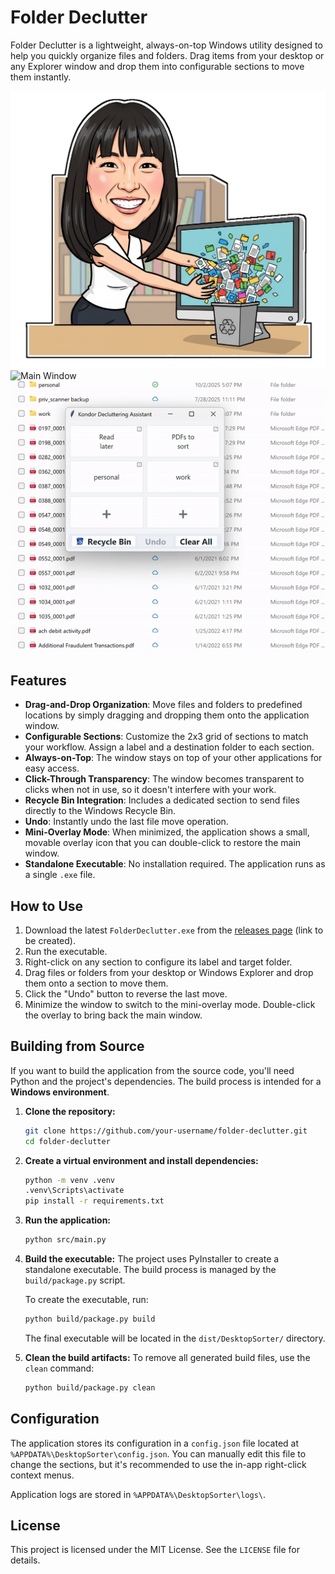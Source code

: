 # Folder Declutter

Folder Declutter is a lightweight, always-on-top Windows utility designed to help you quickly organize files and folders. Drag items from your desktop or any Explorer window and drop them into configurable sections to move them instantly.

![Folder Declutter Logo](resources/folder_declutter.png)
![Main Window](resources/drag.gif)
![Minimize To Logo & Move](resources/minimize.gif)

## Features

*   **Drag-and-Drop Organization**: Move files and folders to predefined locations by simply dragging and dropping them onto the application window.
*   **Configurable Sections**: Customize the 2x3 grid of sections to match your workflow. Assign a label and a destination folder to each section.
*   **Always-on-Top**: The window stays on top of your other applications for easy access.
*   **Click-Through Transparency**: The window becomes transparent to clicks when not in use, so it doesn't interfere with your work.
*   **Recycle Bin Integration**: Includes a dedicated section to send files directly to the Windows Recycle Bin.
*   **Undo**: Instantly undo the last file move operation.
*   **Mini-Overlay Mode**: When minimized, the application shows a small, movable overlay icon that you can double-click to restore the main window.
*   **Standalone Executable**: No installation required. The application runs as a single `.exe` file.

## How to Use

1.  Download the latest `FolderDeclutter.exe` from the [releases page](https://github.com/your-username/folder-declutter/releases) (link to be created).
2.  Run the executable.
3.  Right-click on any section to configure its label and target folder.
4.  Drag files or folders from your desktop or Windows Explorer and drop them onto a section to move them.
5.  Click the "Undo" button to reverse the last move.
6.  Minimize the window to switch to the mini-overlay mode. Double-click the overlay to bring back the main window.

## Building from Source

If you want to build the application from the source code, you'll need Python and the project's dependencies. The build process is intended for a **Windows environment**.

1.  **Clone the repository:**
    ```sh
    git clone https://github.com/your-username/folder-declutter.git
    cd folder-declutter
    ```

2.  **Create a virtual environment and install dependencies:**
    ```sh
    python -m venv .venv
    .venv\Scripts\activate
    pip install -r requirements.txt
    ```

3.  **Run the application:**
    ```sh
    python src/main.py
    ```

4.  **Build the executable:**
    The project uses PyInstaller to create a standalone executable. The build process is managed by the `build/package.py` script.

    To create the executable, run:
    ```sh
    python build/package.py build
    ```
    The final executable will be located in the `dist/DesktopSorter/` directory.

5.  **Clean the build artifacts:**
    To remove all generated build files, use the `clean` command:
    ```sh
    python build/package.py clean
    ```

## Configuration

The application stores its configuration in a `config.json` file located at `%APPDATA%\DesktopSorter\config.json`. You can manually edit this file to change the sections, but it's recommended to use the in-app right-click context menus.

Application logs are stored in `%APPDATA%\DesktopSorter\logs\`.

## License

This project is licensed under the MIT License. See the `LICENSE` file for details.
